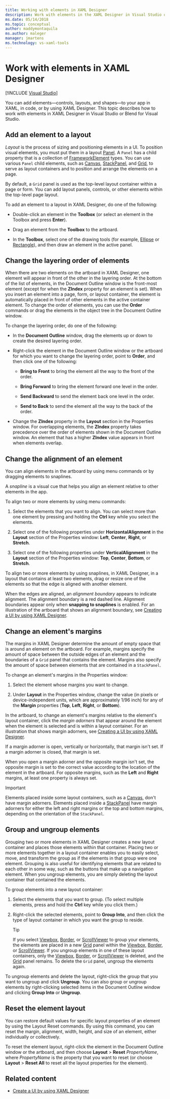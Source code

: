 ```yaml
---
title: Working with elements in XAML Designer
description: Work with elements in the XAML Designer in Visual Studio or Blend for Visual Studio and add elements—controls, layouts, and shapes—to your app in XAML.
ms.date: 05/14/2018
ms.topic: conceptual
author: maddymontaquila
ms.author: maleger
manager: jmartens
ms.technology: vs-xaml-tools
---
```

# Work with elements in XAML Designer

 [!INCLUDE [Visual Studio](~/includes/applies-to-version/vs-windows-only.md)]

You can add elements—controls, layouts, and shapes—to your app in XAML, in code, or by using XAML Designer. This topic describes how to work with elements in XAML Designer in Visual Studio or Blend for Visual Studio.

## Add an element to a layout

*Layout* is the process of sizing and positioning elements in a UI. To position visual elements, you must put them in a layout [Panel](xref:Windows.UI.Xaml.Controls.Panel). A `Panel` has a child property that is a collection of [FrameworkElement](xref:Windows.UI.Xaml.FrameworkElement) types. You can use various `Panel` child elements, such as [Canvas](xref:Windows.UI.Xaml.Controls.Canvas), [StackPanel](xref:Windows.UI.Xaml.Controls.StackPanel), and [Grid](xref:Windows.UI.Xaml.Controls.Grid), to serve as layout containers and to position and arrange the elements on a page.

By default, a `Grid` panel is used as the top-level layout container within a page or form. You can add layout panels, controls, or other elements within the top-level page layout.

To add an element to a layout in XAML Designer, do one of the following:

- Double-click an element in the **Toolbox** (or select an element in the Toolbox and press **Enter**).

- Drag an element from the **Toolbox** to the artboard.

- In the **Toolbox**, select one of the drawing tools (for example, [Ellipse](xref:Windows.UI.Xaml.Shapes.Ellipse) or [Rectangle](xref:Windows.UI.Xaml.Shapes.Rectangle)), and then draw an element in the active panel.

## Change the layering order of elements

When there are two elements on the artboard in XAML Designer, one element will appear in front of the other in the layering order. At the bottom of the list of elements, in the Document Outline window is the front-most element (except for when the **ZIndex** property for an element is set). When you insert an element into a page, form, or layout container, the element is automatically placed in front of other elements in the active container element. To change the order of elements, you can use the **Order** commands or drag the elements in the object tree in the Document Outline window.

To change the layering order, do one of the following:

- In the **Document Outline** window, drag the elements up or down to create the desired layering order.

- Right-click the element in the Document Outline window or the artboard for which you want to change the layering order, point to **Order**, and then click one of the following:

  - **Bring to Front** to bring the element all the way to the front of the order.

  - **Bring Forward** to bring the element forward one level in the order.

  - **Send Backward** to send the element back one level in the order.

  - **Send to Back** to send the element all the way to the back of the order.

- Change the **ZIndex** property in the **Layout** section in the Properties window. For overlapping elements, the **ZIndex** property takes precedence over the order of elements shown in the Document Outline window. An element that has a higher **ZIndex** value appears in front when elements overlap.

## Change the alignment of an element

You can align elements in the artboard by using menu commands or by dragging elements to snaplines.

A *snapline* is a visual cue that helps you align an element relative to other elements in the app.

To align two or more elements by using menu commands:

1. Select the elements that you want to align. You can select more than one element by pressing and holding the **Ctrl** key while you select the elements.

2. Select one of the following properties under **HorizontalAlignment** in the **Layout** section of the Properties window: **Left**, **Center**, **Right**, or **Stretch**.

3. Select one of the following properties under **VerticalAlignment** in the **Layout** section of the Properties window: **Top**, **Center**, **Bottom**, or **Stretch**.

To align two or more elements by using snaplines, in XAML Designer, in a layout that contains at least two elements, drag or resize one of the elements so that the edge is aligned with another element.

When the edges are aligned, an *alignment boundary* appears to indicate alignment. The alignment boundary is a red dashed line. Alignment boundaries appear only when **snapping to snaplines** is enabled. For an illustration of the artboard that shows an alignment boundary, see [Creating a UI by using XAML Designer](../xaml-tools/creating-a-ui-by-using-xaml-designer-in-visual-studio.md).

## Change an element's margins

The margins in XAML Designer determine the amount of empty space that is around an element on the artboard. For example, margins specify the amount of space between the outside edges of an element and the boundaries of a  `Grid` panel that contains the element. Margins also specify the amount of space between elements that are contained in a `StackPanel`.

To change an element's margins in the Properties window:

1. Select the element whose margins you want to change.

2. Under **Layout** in the Properties window, change the value (in pixels or device-independent units, which are approximately 1/96 inch) for any of the **Margin** properties (**Top**, **Left**, **Right**, or **Bottom**).

In the artboard, to change an element's margins relative to the element's layout container, click the *margin adorners* that appear around the element when the element is selected and is within a layout container. For an illustration that shows margin adorners, see [Creating a UI by using XAML Designer](../xaml-tools/creating-a-ui-by-using-xaml-designer-in-visual-studio.md).

If a margin adorner is open, vertically or horizontally, that margin isn't set. If a margin adorner is closed, that margin is set.

When you open a margin adorner and the opposite margin isn't set, the opposite margin is set to the correct value according to the location of the element in the artboard. For opposite margins, such as the **Left** and **Right** margins, at least one property is always set.

> [!IMPORTANT]
> Elements placed inside some layout containers, such as a [Canvas](xref:Windows.UI.Xaml.Controls.Canvas), don't have margin adorners. Elements placed inside a [StackPanel](xref:Windows.UI.Xaml.Controls.StackPanel) have margin adorners for either the left and right margins or the top and bottom margins, depending on the orientation of the `StackPanel`.

## Group and ungroup elements

Grouping two or more elements in XAML Designer creates a new layout container and places those elements within that container. Placing two or more elements together in a layout container enables you to easily select, move, and transform the group as if the elements in that group were one element. Grouping is also useful for identifying elements that are related to each other in some way, such as the buttons that make up a navigation element. When you ungroup elements, you are simply deleting the layout container that contained the elements.

To group elements into a new layout container:

1. Select the elements that you want to group. (To select multiple elements, press and hold the **Ctrl** key while you click them.)

2. Right-click the selected elements, point to **Group Into**, and then click the type of layout container in which you want the group to reside.

    > [!TIP]
    > If you select [Viewbox](xref:Windows.UI.Xaml.Controls.Viewbox), [Border](xref:Windows.UI.Xaml.Controls.Border), or [ScrollViewer](xref:Windows.UI.Xaml.Controls.ScrollViewer) to group your elements, the elements are placed in a new [Grid](xref:Windows.UI.Xaml.Controls.Grid) panel within the [Viewbox](xref:Windows.UI.Xaml.Controls.Viewbox), [Border](xref:Windows.UI.Xaml.Controls.Border), or [ScrollViewer](xref:Windows.UI.Xaml.Controls.ScrollViewer). If you ungroup elements in one of these layout containers, only the [Viewbox](xref:Windows.UI.Xaml.Controls.Viewbox), [Border](xref:Windows.UI.Xaml.Controls.Border), or [ScrollViewer](xref:Windows.UI.Xaml.Controls.ScrollViewer) is deleted, and the [Grid](xref:Windows.UI.Xaml.Controls.Grid) panel remains. To delete the `Grid` panel, ungroup the elements again.

To ungroup elements and delete the layout, right-click the group that you want to ungroup and click **Ungroup**. You can also group or ungroup elements by right-clicking selected items in the Document Outline window and clicking **Group Into** or **Ungroup**.

## Reset the element layout

You can restore default values for specific layout properties of an element by using the Layout Reset commands. By using this command, you can reset the margin, alignment, width, height, and size of an element, either individually or collectively.

To reset the element layout, right-click the element in the Document Outline window or the artboard, and then choose **Layout** > **Reset** *PropertyName*, where *PropertyName* is the property that you want to reset (or choose **Layout** > **Reset All** to reset all the layout properties for the element).

## Related content

- [Create a UI by using XAML Designer](../xaml-tools/creating-a-ui-by-using-xaml-designer-in-visual-studio.md)
